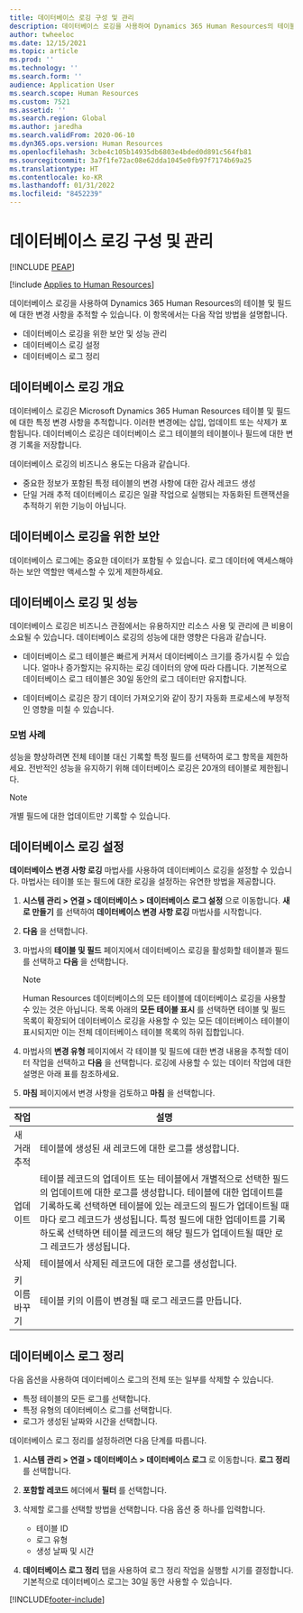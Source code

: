 ```yaml
---
title: 데이터베이스 로깅 구성 및 관리
description: 데이터베이스 로깅을 사용하여 Dynamics 365 Human Resources의 테이블 및 필드에 대한 변경 사항을 추적할 수 있습니다.
author: twheeloc
ms.date: 12/15/2021
ms.topic: article
ms.prod: ''
ms.technology: ''
ms.search.form: ''
audience: Application User
ms.search.scope: Human Resources
ms.custom: 7521
ms.assetid: ''
ms.search.region: Global
ms.author: jaredha
ms.search.validFrom: 2020-06-10
ms.dyn365.ops.version: Human Resources
ms.openlocfilehash: 3cbe4c105b14935db6803e4bded0d891c564fb81
ms.sourcegitcommit: 3a7f1fe72ac08e62dda1045e0fb97f7174b69a25
ms.translationtype: HT
ms.contentlocale: ko-KR
ms.lasthandoff: 01/31/2022
ms.locfileid: "8452239"
---
```

# <a name="configure-and-manage-database-logging"></a>데이터베이스 로깅 구성 및 관리


[!INCLUDE [PEAP](../includes/peap-2.md)]

[!include [Applies to Human Resources](../includes/applies-to-hr.md)]

데이터베이스 로깅을 사용하여 Dynamics 365 Human Resources의 테이블 및 필드에 대한 변경 사항을 추적할 수 있습니다. 이 항목에서는 다음 작업 방법을 설명합니다.

- 데이터베이스 로깅을 위한 보안 및 성능 관리
- 데이터베이스 로깅 설정
- 데이터베이스 로그 정리

## <a name="overview-of-database-logging"></a>데이터베이스 로깅 개요

데이터베이스 로깅은 Microsoft Dynamics 365 Human Resources 테이블 및 필드에 대한 특정 변경 사항을 추적합니다. 이러한 변경에는 삽입, 업데이트 또는 삭제가 포함됩니다. 데이터베이스 로깅은 데이터베이스 로그 테이블의 테이블이나 필드에 대한 변경 기록을 저장합니다.

데이터베이스 로깅의 비즈니스 용도는 다음과 같습니다.

- 중요한 정보가 포함된 특정 테이블의 변경 사항에 대한 감사 레코드 생성
- 단일 거래 추적 데이터베이스 로깅은 일괄 작업으로 실행되는 자동화된 트랜잭션을 추적하기 위한 기능이 아닙니다.

## <a name="security-for-database-logging"></a>데이터베이스 로깅을 위한 보안

데이터베이스 로그에는 중요한 데이터가 포함될 수 있습니다. 로그 데이터에 액세스해야 하는 보안 역할만 액세스할 수 있게 제한하세요.

## <a name="database-logging-and-performance"></a>데이터베이스 로깅 및 성능

데이터베이스 로깅은 비즈니스 관점에서는 유용하지만 리소스 사용 및 관리에 큰 비용이 소요될 수 있습니다. 데이터베이스 로깅의 성능에 대한 영향은 다음과 같습니다.

- 데이터베이스 로그 테이블은 빠르게 커져서 데이터베이스 크기를 증가시킬 수 있습니다. 얼마나 증가할지는 유지하는 로깅 데이터의 양에 따라 다릅니다. 기본적으로 데이터베이스 로그 테이블은 30일 동안의 로그 데이터만 유지합니다. 

- 데이터베이스 로깅은 장기 데이터 가져오기와 같이 장기 자동화 프로세스에 부정적인 영향을 미칠 수 있습니다.

### <a name="best-practices"></a>모범 사례

성능을 향상하려면 전체 테이블 대신 기록할 특정 필드를 선택하여 로그 항목을 제한하세요. 전반적인 성능을 유지하기 위해 데이터베이스 로깅은 20개의 테이블로 제한됩니다.

> [!NOTE]
> 개별 필드에 대한 업데이트만 기록할 수 있습니다.

## <a name="set-up-database-logging"></a>데이터베이스 로깅 설정

**데이터베이스 변경 사항 로깅** 마법사를 사용하여 데이터베이스 로깅을 설정할 수 있습니다. 마법사는 테이블 또는 필드에 대한 로깅을 설정하는 유연한 방법을 제공합니다.

1. **시스템 관리 > 연결 > 데이터베이스 > 데이터베이스 로그 설정** 으로 이동합니다. **새로 만들기** 를 선택하여 **데이터베이스 변경 사항 로깅** 마법사를 시작합니다.
2. **다음** 을 선택합니다. 
3. 마법사의 **테이블 및 필드** 페이지에서 데이터베이스 로깅을 활성화할 테이블과 필드를 선택하고 **다음** 을 선택합니다.

   > [!Note]
   > Human Resources 데이터베이스의 모든 테이블에 데이터베이스 로깅을 사용할 수 있는 것은 아닙니다. 목록 아래의 **모든 테이블 표시** 를 선택하면 테이블 및 필드 목록이 확장되어 데이터베이스 로깅을 사용할 수 있는 모든 데이터베이스 테이블이 표시되지만 이는 전체 데이터베이스 테이블 목록의 하위 집합입니다.

4. 마법사의 **변경 유형** 페이지에서 각 테이블 및 필드에 대한 변경 내용을 추적할 데이터 작업을 선택하고 **다음** 을 선택합니다. 로깅에 사용할 수 있는 데이터 작업에 대한 설명은 아래 표를 참조하세요.
5. **마침** 페이지에서 변경 사항을 검토하고 **마침** 을 선택합니다.

| 작업 | 설명 |
| -- | -- |
| 새 거래 추적 | 테이블에 생성된 새 레코드에 대한 로그를 생성합니다. |
| 업데이트 | 테이블 레코드의 업데이트 또는 테이블에서 개별적으로 선택한 필드의 업데이트에 대한 로그를 생성합니다. 테이블에 대한 업데이트를 기록하도록 선택하면 테이블에 있는 레코드의 필드가 업데이트될 때마다 로그 레코드가 생성됩니다. 특정 필드에 대한 업데이트를 기록하도록 선택하면 테이블 레코드의 해당 필드가 업데이트될 때만 로그 레코드가 생성됩니다. |
| 삭제 | 테이블에서 삭제된 레코드에 대한 로그를 생성합니다. |
| 키 이름 바꾸기 | 테이블 키의 이름이 변경될 때 로그 레코드를 만듭니다. |


## <a name="clean-up-database-logs"></a>데이터베이스 로그 정리

다음 옵션을 사용하여 데이터베이스 로그의 전체 또는 일부를 삭제할 수 있습니다.

- 특정 테이블의 모든 로그를 선택합니다.
- 특정 유형의 데이터베이스 로그를 선택합니다.
- 로그가 생성된 날짜와 시간을 선택합니다.

데이터베이스 로그 정리를 설정하려면 다음 단계를 따릅니다. 

1. **시스템 관리 > 연결 > 데이터베이스 > 데이터베이스 로그** 로 이동합니다. **로그 정리** 를 선택합니다.
2. **포함할 레코드** 헤더에서 **필터** 를 선택합니다.
3. 삭제할 로그를 선택할 방법을 선택합니다. 다음 옵션 중 하나를 입력합니다.

   - 테이블 ID
   - 로그 유형
   - 생성 날짜 및 시간

4. **데이터베이스 로그 정리** 탭을 사용하여 로그 정리 작업을 실행할 시기를 결정합니다. 기본적으로 데이터베이스 로그는 30일 동안 사용할 수 있습니다.


[!INCLUDE[footer-include](../includes/footer-banner.md)]
